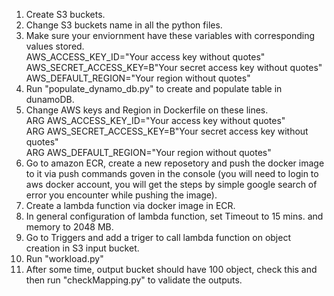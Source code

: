 1. Create S3 buckets.
2. Change S3 buckets name in all the python files.
3. Make sure your enviornment have these variables with corresponding values stored.<br />
AWS_ACCESS_KEY_ID="Your access key without quotes"<br />
AWS_SECRET_ACCESS_KEY=B"Your secret access key without quotes"<br />
AWS_DEFAULT_REGION="Your region without quotes"<br />
3. Run "populate_dynamo_db.py" to create and populate table in dunamoDB.
4. Change AWS keys and Region in Dockerfile on these lines.<br />
ARG AWS_ACCESS_KEY_ID="Your access key without quotes"<br />
ARG AWS_SECRET_ACCESS_KEY=B"Your secret access key without quotes"<br />
ARG AWS_DEFAULT_REGION="Your region without quotes"<br />
5. Go to amazon ECR, create a new reposetory and push the docker image to it via push commands goven in the console (you will need to login to aws docker account, you will get the steps by simple google search of error you encounter while pushing the image).
6. Create a lambda function via docker image in ECR.
7. In general configuration of lambda function, set Timeout to 15 mins. and memory to 2048 MB.
8. Go to Triggers and add a triger to call lambda function on object creation in S3 input bucket.
9. Run "workload.py"
10. After some time, output bucket should have 100 object, check this and then run "checkMapping.py" to validate the outputs.
